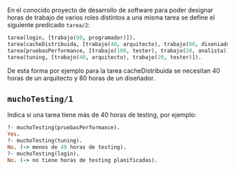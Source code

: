 En el conocido proyecto de desarrollo de software para poder designar horas de trabajo de varios roles distintos a una misma tarea se define el siguiente predicado `tarea/2`:

```prolog
tarea(login, [trabajo(80, programador)]).
tarea(cacheDistribuida, [trabajo(40, arquitecto), trabajo(80, diseniador)]).
tarea(pruebasPerformance, [trabajo(100, tester), trabajo(20, analista)]).
tarea(tuning, [trabajo(40, arquitecto), trabajo(20, tester)]).
```

De esta forma por ejemplo para la tarea cacheDistribuida se necesitan 40 horas de un arquitecto y 80 horas de un diseñador.

## `muchoTesting/1`

Indica si una tarea tiene más de 40 horas de testing, por ejemplo:

```prolog
?- muchoTesting(pruebasPerformance).
Yes.
?- muchoTesting(tuning).
No. (-> menos de 40 horas de testing).
?- muchoTesting(login).
No. (-> no tiene horas de testing planificadas). 
```